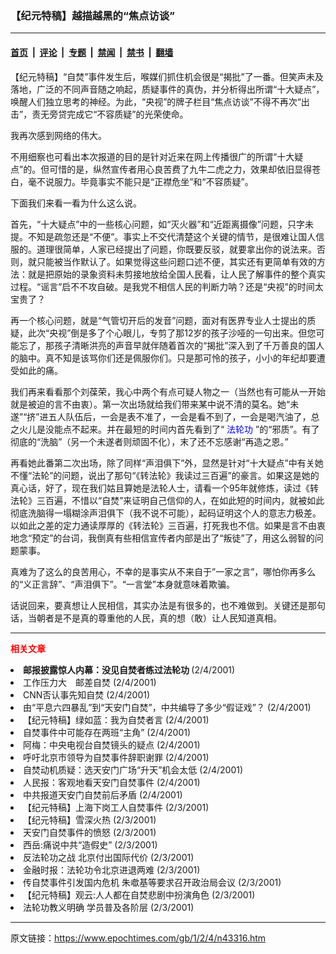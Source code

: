 ### 【纪元特稿】越描越黑的“焦点访谈”

---

#### [首页](../../../..?n43316) &nbsp;|&nbsp; [评论](../../../../../epoch-comment?n43316) &nbsp;|&nbsp; [专题](../../../../../epoch-special?n43316) &nbsp;|&nbsp; [禁闻](../../../../../epoch-news?n43316) &nbsp;|&nbsp; [禁书](../../../../../books?n43316) &nbsp;|&nbsp; [翻墙](https://github.com/gfw-breaker/nogfw/blob/master/README.md?n43316)


<div class="post_content" id="artbody" itemprop="articleBody">
 <!-- article content begin -->
 <p>
  【纪元特稿】“自焚”事件发生后，喉媒们抓住机会很是“揭批”了一番。但笑声未及落地，广泛的不同声音随之响起，质疑事件的真伪，并分析得出所谓“十大疑点”，唤醒人们独立思考的神经。为此，“央视”的牌子栏目“焦点访谈”不得不再次“出击”，责无旁贷完成它“不容质疑”的光荣使命。
 </p>
 <p>
  我再次感到网络的伟大。
 </p>
 <p>
  不用细察也可看出本次报道的目的是针对近来在网上传播很广的所谓“十大疑点”的。但可惜的是，纵然宣传者用心良苦费了九牛二虎之力，效果却依旧显得苍白，毫不说服力。毕竟事实不能只是“正襟危坐”和“不容质疑”。
 </p>
 <p>
  下面我们来看一看为什么这么说。
 </p>
 <p>
  首先，“十大疑点”中的一些核心问题，如“灭火器”和“近距离摄像”问题，只字未提。不知是疏忽还是“不便”。事实上不交代清楚这个关键的情节，是很难让国人信服的。道理很简单，人家已经提出了问题，你既要反驳，就要拿出你的说法来。否则，就只能被当作默认了。如果觉得这些问题口述不便，其实还有更简单有效的方法：就是把原始的录象资料未剪接地放给全国人民看，让人民了解事件的整个真实过程。“谣言”启不不攻自破。是我党不相信人民的判断力呐？还是“央视”的时间太宝贵了？
 </p>
 <p>
  再一个核心问题，就是“气管切开后的发音”问题，面对有医界专业人士提出的质疑，此次“央视”倒是多了个心眼儿，专剪了那12岁的孩子沙哑的一句出来。但您可能忘了，那孩子清晰洪亮的声音早就伴随着首次的“揭批”深入到了千万善良的国人的脑中。真不知是该骂你们还是佩服你们。只是那可怜的孩子，小小的年纪却要遭受如此的痛。
 </p>
 <p>
  我们再来看看那个刘葆荣，我心中两个有点可疑人物之一（当然也有可能从一开始就是被迫的言不由衷）。第一次出场就给我们带来某中说不清的莫名。她“未遂”“挤”进五人队伍后，一会是表不准了，一会是看不到了，一会是喝汽油了，总之火儿是没能点不起来。并在最短的时间内首先看到了“
  <ok href="http://falundafa.org">
   <font color="blue">
    法轮功
   </font>
  </ok>
  ”的“邪质”。有了彻底的“洗脑”（另一个未遂者则顽固不化），末了还不忘感谢“再造之恩。”
 </p>
 <p>
  再看她此番第二次出场，除了同样“声泪俱下”外，显然是针对“十大疑点”中有关她不懂“法轮”的问题，说出了那句“《转法轮》我读过三百遍”的豪言。如果这是她的真心话，好了，现在我们姑且算她是法轮人士，请看一个95年就修炼，读过《转法轮》三百遍，不惜以“自焚”来证明自己信仰的人，在如此短的时间内，就被如此彻底洗脑得一塌糊涂声泪俱下（我不说不可能），起码证明这个人的意志力极差。以如此之差的定力通读厚厚的《转法轮》三百遍，打死我也不信。如果是言不由衷地念“预定”的台词，我倒真有些相信宣传者内部是出了“叛徒”了，用这么弱智的问题蒙事。
 </p>
 <p>
  真难为了这么的良苦用心，不幸的是事实从不来自于”一家之言”，哪怕你再多么的“义正言辞”、“声泪俱下”。“一言堂”本身就意味着欺骗。
 </p>
 <p>
  话说回来，要真想让人民相信，其实办法是有很多的，也不难做到。关键还是那句话，当朝者是不是真的尊重他的人民，真的想（敢）让人民知道真相。
 </p>
 <hr/>
 <p>
  <b>
   <font color="red">
    相关文章
   </font>
  </b>
  <br/>
 </p>
 <li>
  <ok href="http://epochtimes.com/news/epochnews/newscontent.asp?ID=43315" target="_blank">
   <b>
    邮报披露惊人内幕：没见自焚者练过法轮功
   </b>
  </ok>
  (2/4/2001)
  <li>
   <ok href="http://epochtimes.com/news/epochnews/newscontent.asp?ID=43305" target="_blank">
    工作压力大　邮差自焚
   </ok>
   (2/4/2001)
   <li>
    <ok href="http://epochtimes.com/news/epochnews/newscontent.asp?ID=43296" target="_blank">
     CNN否认事先知自焚
    </ok>
    (2/4/2001)
    <li>
     <ok href="http://epochtimes.com/news/epochnews/newscontent.asp?ID=43270" target="_blank">
      由“平息六四暴乱”到“天安门自焚”，中共编导了多少“假证戏”？
     </ok>
     (2/4/2001)
     <li>
      <ok href="http://epochtimes.com/news/epochnews/newscontent.asp?ID=43251" target="_blank">
       【纪元特稿】绿如蓝：我为自焚者言
      </ok>
      (2/4/2001)
      <li>
       <ok href="http://epochtimes.com/news/epochnews/newscontent.asp?ID=43230" target="_blank">
        自焚事件中可能存在两班“主角”
       </ok>
       (2/4/2001)
       <li>
        <ok href="http://epochtimes.com/news/epochnews/newscontent.asp?ID=43137" target="_blank">
         阿梅：中央电视台自焚镜头的疑点
        </ok>
        (2/4/2001)
        <li>
         <ok href="http://epochtimes.com/news/epochnews/newscontent.asp?ID=43127" target="_blank">
          呼吁北京市领导为自焚事件辞职谢罪
         </ok>
         (2/4/2001)
         <li>
          <ok href="http://epochtimes.com/news/epochnews/newscontent.asp?ID=43097" target="_blank">
           自焚动机质疑：选天安门广场“升天”机会太低
          </ok>
          (2/4/2001)
          <li>
           <ok href="http://epochtimes.com/news/epochnews/newscontent.asp?ID=43098" target="_blank">
            人民报：客观地看天安门自焚事件
           </ok>
           (2/4/2001)
           <li>
            <ok href="http://epochtimes.com/news/epochnews/newscontent.asp?ID=43103" target="_blank">
             中共报道天安门自焚前后矛盾
            </ok>
            (2/4/2001)
            <li>
             <ok href="http://epochtimes.com/news/epochnews/newscontent.asp?ID=43064" target="_blank">
              【纪元特稿】上海下岗工人自焚事件
             </ok>
             (2/3/2001)
             <li>
              <ok href="http://epochtimes.com/news/epochnews/newscontent.asp?ID=43063" target="_blank">
               【纪元特稿】雪深火热
              </ok>
              (2/3/2001)
              <li>
               <ok href="http://epochtimes.com/news/epochnews/newscontent.asp?ID=43050" target="_blank">
                天安门自焚事件的愤怒
               </ok>
               (2/3/2001)
               <li>
                <ok href="http://epochtimes.com/news/epochnews/newscontent.asp?ID=42968" target="_blank">
                 西岳:痛说中共“造假史”
                </ok>
                (2/3/2001)
                <li>
                 <ok href="http://epochtimes.com/news/epochnews/newscontent.asp?ID=42780" target="_blank">
                  反法轮功之战 北京付出国际代价
                 </ok>
                 (2/3/2001)
                 <li>
                  <ok href="http://epochtimes.com/news/epochnews/newscontent.asp?ID=42774" target="_blank">
                   金融时报：法轮功令北京进退两难
                  </ok>
                  (2/3/2001)
                  <li>
                   <ok href="http://epochtimes.com/news/epochnews/newscontent.asp?ID=42769" target="_blank">
                    传自焚事件引发国内危机 朱噷基等要求召开政治局会议
                   </ok>
                   (2/3/2001)
                   <li>
                    <ok href="http://epochtimes.com/news/epochnews/newscontent.asp?ID=42757" target="_blank">
                     【纪元特稿】观云:人人都在自焚悲剧中扮演角色
                    </ok>
                    (2/3/2001)
                    <li>
                     <ok href="http://epochtimes.com/news/epochnews/newscontent.asp?ID=42751" target="_blank">
                      法轮功教义明确 学员普及各阶层
                     </ok>
                     (2/3/2001)
                     <br/>
                     <!-- article content end -->
                     <div id="below_article_ad">
                     </div>
                    </li>
                   </li>
                  </li>
                 </li>
                </li>
               </li>
              </li>
             </li>
            </li>
           </li>
          </li>
         </li>
        </li>
       </li>
      </li>
     </li>
    </li>
   </li>
  </li>
 </li>
</div>


---

原文链接：https://www.epochtimes.com/gb/1/2/4/n43316.htm